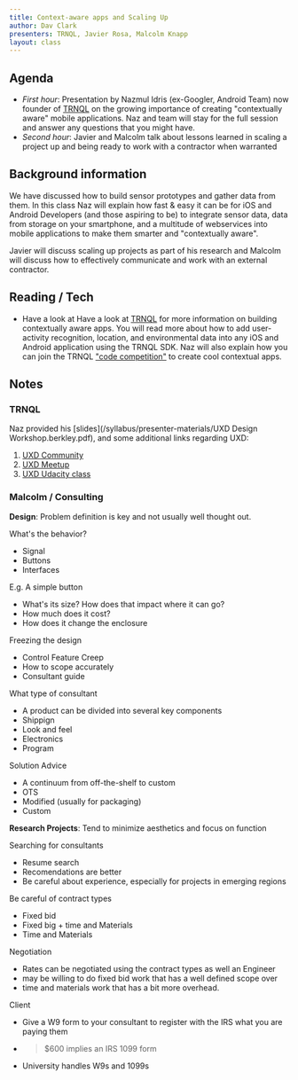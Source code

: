```yaml
---
title: Context-aware apps and Scaling Up
author: Dav Clark
presenters: TRNQL, Javier Rosa, Malcolm Knapp
layout: class
---
```


## Agenda

- *First hour*: Presentation by  Nazmul Idris (ex-Googler, Android Team) now
  founder of [TRNQL](http://trnql.com/about-us/) on the growing importance of
  creating "contextually aware" mobile applications. Naz and team will stay for
  the full session and answer any questions that you might have.
- *Second hour*: Javier and Malcolm talk about lessons learned in scaling a
  project up and being ready to work with a contractor when warranted

## Background information

We have discussed how to build sensor prototypes and gather data from them. In
this class Naz will explain how fast & easy it can be for iOS and Android
Developers (and those aspiring to be) to integrate sensor data, data from
storage on your smartphone, and a multitude of webservices into mobile
applications to make them smarter and "contextually aware".

Javier will discuss scaling up projects as part of his research and Malcolm
will discuss how to effectively communicate and work with an external
contractor.

## Reading / Tech

 - Have a look at Have a look at [TRNQL](http://www.trnql.com) for more
   information on building contextually aware apps. You will read more about
   how to add user-activity recognition, location, and environmental data into
   any iOS and Android application using the TRNQL SDK.  Naz will also explain
   how you can join the TRNQL ["code
   competition"](http://trnql.devpost.com/) to create cool contextual apps.

## Notes

### TRNQL

Naz provided his
[slides](/syllabus/presenter-materials/UXD Design Workshop.berkley.pdf),
and some additional links regarding UXD:

1. [UXD Community](http://bit.ly/uxdcommunity)
2. [UXD Meetup](http://bit.ly/uxdmeetup)
3. [UXD Udacity class](http://bit.ly/uxdclass)

### Malcolm / Consulting

**Design**: Problem definition is key and not usually well thought out.

What's the behavior?

- Signal
- Buttons
- Interfaces

E.g. A simple button

- What's its size? How does that impact where it can go?
- How much does it cost?
- How does it change the enclosure

Freezing the design

- Control Feature Creep
- How to scope accurately
- Consultant guide

What type of consultant

- A product can be divided into several key components
- Shippign
- Look and feel
- Electronics
- Program

Solution Advice

- A continuum from off-the-shelf to custom
- OTS
- Modified (usually for packaging)
- Custom

**Research Projects**: Tend to minimize aesthetics and focus on function

Searching for consultants

- Resume search
- Recomendations are better
- Be careful about experience, especially for projects in emerging regions

Be careful of contract types

- Fixed bid
- Fixed big + time and Materials
- Time and Materials

Negotiation

- Rates can be negotiated using the contract types as well an Engineer
- may be willing to do fixed bid work that has a well defined scope over 
- time and materials work that has a bit more overhead.

Client

- Give a W9 form to your consultant to register with the IRS what you are paying them
- >$600 implies an IRS 1099 form
- University handles W9s and 1099s
